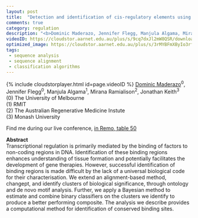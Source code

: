 ```yaml
---
layout: post
title:  "Detection and identification of cis-regulatory elements using change-point and classification algorithms"
comments: true
category: regulation
description: "<b>Dominic Maderazo, Jennifer Flegg, Manjula Algama, Mirana Ramialison, Jonathan Keith</b><br/>Transcriptional regulation is primarily mediated b..."
videoID: https://cloudstor.aarnet.edu.au/plus/s/9cq7dxJl2mW8QSR/download
optimized_image: https://cloudstor.aarnet.edu.au/plus/s/3rMYBFmXByIo3rf/download
tags:
 - sequence analysis
 - sequence alignment
 - classification algorithms 
---
```

{% include cloudstorplayer.html id=page.videoID %}
<u>Dominic Maderazo</u><sup>0</sup>, Jennifer Flegg<sup>0</sup>, Manjula Algama<sup>1</sup>, Mirana Ramialison<sup>2</sup>, Jonathan Keith<sup>3</sup><br/>
\(0\) The University of Melbourne<br/>
\(1\) RMIT<br/>
\(2\) The Australian Regenerative Medicine Instute<br/>
\(3\) Monash University

Find me during our live conference, [in Remo, table 50](https://remo.co)

<b>Abstract</b><br/>
Transcriptional regulation is primarily mediated by the binding of factors to non-coding regions in DNA. Identification of these binding regions enhances understanding of tissue formation and potentially facilitates the development of gene therapies. However, successful identification of binding regions is made difficult by the lack of a universal biological code for their characterisation. We extend an alignment-based method, changept, and identify clusters of biological significance, through ontology and de novo motif analysis. Further, we apply a Bayesian method to estimate and combine binary classifiers on the clusters we identify to produce a better performing composite. The analysis we describe provides a computational method for identification of conserved binding sites.
